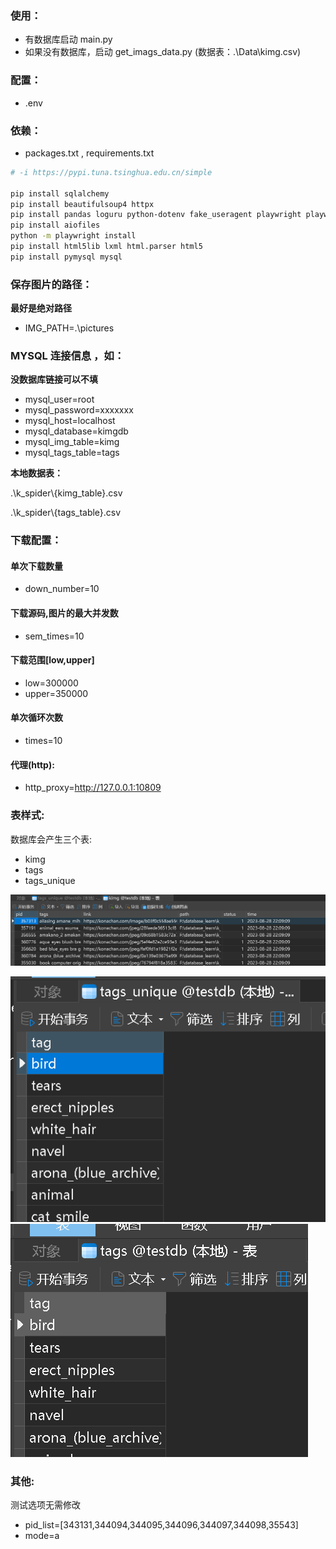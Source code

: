 
### 使用：

* 有数据库启动 main.py
* 如果没有数据库，启动 get_imags_data.py  (数据表：.\Data\kimg.csv)

### 配置：

* .env

### 依赖：

* packages.txt ,  requirements.txt

```bash
# -i https://pypi.tuna.tsinghua.edu.cn/simple

pip install sqlalchemy
pip install beautifulsoup4 httpx
pip install pandas loguru python-dotenv fake_useragent playwright playwright-stealth
pip install aiofiles
python -m playwright install
pip install html5lib lxml html.parser html5
pip install pymysql mysql
```

### 保存图片的路径：

**最好是绝对路径**

* IMG_PATH=.\pictures

### MYSQL 连接信息 ，如：

**没数据库链接可以不填**

* mysql_user=root
* mysql_password=xxxxxxx
* mysql_host=localhost
* mysql_database=kimgdb
* mysql_img_table=kimg
* mysql_tags_table=tags

**本地数据表：**

.\k_spider\\{kimg_table}.csv

.\k_spider\\{tags_table}.csv

### 下载配置：

#### 单次下载数量

* down_number=10

#### 下载源码,图片的最大并发数

* sem_times=10

#### 下载范围[low,upper]

* low=300000
* upper=350000

#### 单次循环次数

* times=10

#### 代理(http):

* http_proxy=http://127.0.0.1:10809

### 表样式:

数据库会产生三个表:

* kimg
* tags
* tags_unique

![1693236442027](image/readme/1693236442027.png)

![1693236410201](image/readme/1693236410201.png)![1693236471373](image/readme/1693236471373.png)

### 其他:

测试选项无需修改

* pid_list=[343131,344094,344095,344096,344097,344098,35543]
* mode=a

